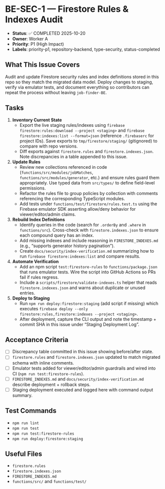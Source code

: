 # BE-SEC-1 — Firestore Rules & Indexes Audit

- **Status**: ✅ COMPLETED 2025-10-20
- **Owner**: Worker A
- **Priority**: P1 (High Impact)
- **Labels**: priority-p1, repository-backend, type-security, status-completed

## What This Issue Covers
Audit and update Firestore security rules and index definitions stored in this repo so they match the migrated data model. Deploy changes to staging, verify via emulator tests, and document everything so contributors can repeat the process without leaving `job-finder-BE`.

## Tasks
1. **Inventory Current State**
   - Export the live staging rules/indexes using `firebase firestore:rules:download --project <staging>` and `firebase firestore:indexes:list --format=json` (reference `.firebaserc` for project IDs). Save exports to `tmp/firestore/staging/` (gitignored) to compare with repo versions.
   - Diff exports against `firestore.rules` and `firestore.indexes.json`. Note discrepancies in a table appended to this issue.
2. **Update Rules**
   - Review new collections referenced in code (`functions/src/modules/jobMatches`, `functions/src/modules/generator`, etc.) and ensure rules guard them appropriately. Use typed data from `src/types/` to define field-level permissions.
   - Refactor the rules file to group policies by collection with comments referencing the corresponding TypeScript modules.
   - Add tests under `functions/test/firestore/rules.test.ts` using the Firebase emulator SDK asserting allow/deny behavior for viewer/editor/admin claims.
3. **Rebuild Index Definitions**
   - Identify queries in the code (search for `.orderBy` and `.where` in `functions/src`). Cross-check with `firestore.indexes.json` to ensure each compound query has an index.
   - Add missing indexes and include reasoning in `FIRESTORE_INDEXES.md` (e.g., “supports generator history pagination”).
   - Create `docs/security/index-verification.md` summarizing how to run `firebase firestore:indexes:list` and compare results.
4. **Automate Verification**
   - Add an npm script `test:firestore-rules` to `functions/package.json` that runs emulator tests. Wire the script into GitHub Actions so PRs fail if rules regress.
   - Include a `scripts/firestore/validate-indexes.ts` helper that reads `firestore.indexes.json` and warns about duplicate or unused entries.
5. **Deploy to Staging**
   - Run `npm run deploy:firestore:staging` (add script if missing) which executes `firebase deploy --only firestore:rules,firestore:indexes --project <staging>`.
   - After deployment, capture the CLI output and note the timestamp + commit SHA in this issue under “Staging Deployment Log”.

## Acceptance Criteria
- [ ] Discrepancy table committed in this issue showing before/after state.
- [ ] `firestore.rules` and `firestore.indexes.json` updated to match migrated schema with inline comments.
- [ ] Emulator tests added for viewer/editor/admin guardrails and wired into CI (`npm run test:firestore-rules`).
- [ ] `FIRESTORE_INDEXES.md` and `docs/security/index-verification.md` describe deployment + rollback steps.
- [ ] Staging deployment executed and logged here with command output summary.

## Test Commands
- `npm run lint`
- `npm run test`
- `npm run test:firestore-rules`
- `npm run deploy:firestore:staging`

## Useful Files
- `firestore.rules`
- `firestore.indexes.json`
- `FIRESTORE_INDEXES.md`
- `functions/src/` and `functions/test/`
